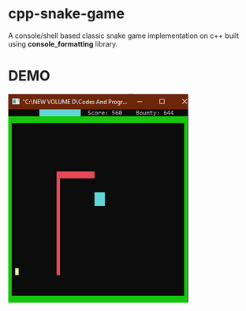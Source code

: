 # cpp-snake-game
A console/shell based classic snake game implementation on c++ built using **console_formatting** library.

# DEMO
![Demo Image](https://github.com/MohammedMaaz/cpp-snake-game/blob/master/demo.png)
